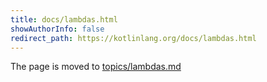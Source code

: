 ```yaml
---
title: docs/lambdas.html
showAuthorInfo: false
redirect_path: https://kotlinlang.org/docs/lambdas.html
---
```


The page is moved to [topics/lambdas.md](docs/topics/lambdas.md)
